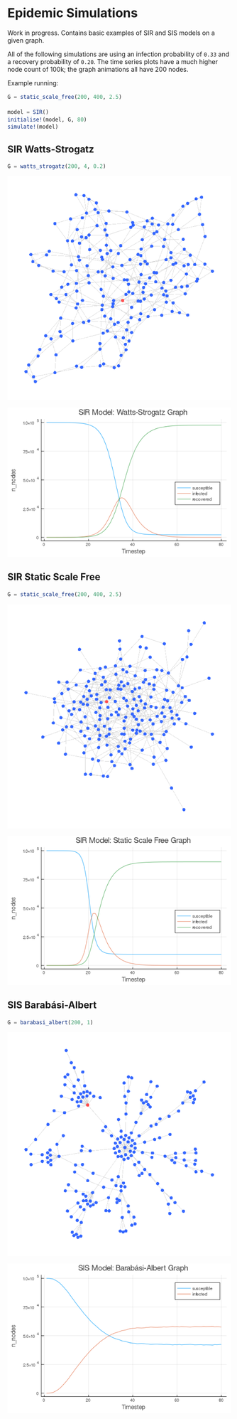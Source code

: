 # Epidemic Simulations
Work in progress. Contains basic examples of SIR and SIS models on a given graph.

All of the following simulations are using an infection probability of `0.33` and a recovery probability of `0.20`. The time series plots have a much higher node count of 100k; the graph animations all have 200 nodes.

Example running:
```julia
G = static_scale_free(200, 400, 2.5)

model = SIR()
initialise!(model, G, 80)
simulate!(model)
```

## SIR Watts-Strogatz
```julia
G = watts_strogatz(200, 4, 0.2)
```
![watts_strogatz](docs/examples/sir_watts_strogatz.gif " ")

![sir_watts_strogatz](docs/examples/sir_watts_strogatz.png " ")


## SIR Static Scale Free
```julia
G = static_scale_free(200, 400, 2.5)
```
![static_scale_free](docs/examples/sir_static_scale_free.gif " ")

![sir_static_scale_free](docs/examples/sir_static_scale_free.png " ")


## SIS Barabási-Albert
```julia
G = barabasi_albert(200, 1)
```
![static_scale_free](docs/examples/sis_barabasi_albert.gif " ")

![sir_static_scale_free](docs/examples/sis_barabasi_albert.png " ")

